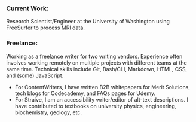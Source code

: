 <main>
  <h3>Current Work:</h3>
    <p>Research Scientist/Engineer at the University of Washington using FreeSurfer to process MRI data.</p>

  <h3>Freelance:</h3>
    <p>Working as a freelance writer for two writing vendors. Experience often involves working remotely on multiple projects with different teams at the same time. Technical skills include Git, Bash/CLI, Markdown, HTML, CSS, and (some) JavaScript.</p>
  <ul>
    <li>For ContentWriters, I have written B2B whitepapers for Merit Solutions, tech blogs for Codecademy, and FAQs pages for Udemy.</li>
    <li>For Straive, I am an accessibility writer/editor of alt-text descriptions. I have contributed to textbooks on university physics, engineering, biochemistry, geology, etc.</li>
  </ul>
<!---
bradleyhh/bradleyhh is a ✨ special ✨ repository because its `README.md` (this file) appears on your GitHub profile.
You can click the Preview link to take a look at your changes.
--->
